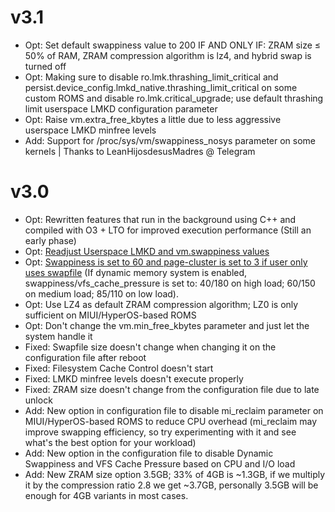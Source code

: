 # v3.1
* Opt: Set default swappiness value to 200 IF AND ONLY IF: ZRAM size ≤ 50% of RAM, ZRAM compression algorithm is lz4, and hybrid swap is turned off
* Opt: Making sure to disable ro.lmk.thrashing_limit_critical and persist.device_config.lmkd_native.thrashing_limit_critical on some custom ROMS and disable ro.lmk.critical_upgrade; use default thrashing limit userspace LMKD configuration parameter
* Opt: Raise vm.extra_free_kbytes a little due to less aggressive userspace LMKD minfree levels
* Add: Support for /proc/sys/vm/swappiness_nosys parameter on some kernels | Thanks to LeanHijosdesusMadres @ Telegram


# v3.0
* Opt: Rewritten features that run in the background using C++ and compiled with O3 + LTO for improved execution performance (Still an early phase)
* Opt: [Readjust Userspace LMKD and vm.swappiness values](https://blog.51cto.com/u_16213570/9370516)
* Opt: [Swappiness is set to 60 and page-cluster is set to 3 if user only uses swapfile](https://www.slideshare.net/slideshow/extreme-linux-performance-monitoring-and-tuning/9822577) (If dynamic memory system is enabled, swappiness/vfs_cache_pressure is set to: 40/180 on high load; 60/150 on medium load; 85/110 on low load).
* Opt: Use LZ4 as default ZRAM compression algorithm; LZ0 is only sufficient on MIUI/HyperOS-based ROMS
* Opt: Don't change the vm.min_free_kbytes parameter and just let the system handle it
* Fixed: Swapfile size doesn't change when changing it on the configuration file after reboot
* Fixed: Filesystem Cache Control doesn't start
* Fixed: LMKD minfree levels doesn't execute properly
* Fixed: ZRAM size doesn't change from the configuration file due to late unlock
* Add: New option in configuration file to disable mi_reclaim parameter on MIUI/HyperOS-based ROMS to reduce CPU overhead (mi_reclaim may improve swapping efficiency, so try experimenting with it and see what's the best option for your workload)
* Add: New option in the configuration file to disable Dynamic Swappiness and VFS Cache Pressure based on CPU and I/O load
* Add: New ZRAM size option 3.5GB; 33% of 4GB is ~1.3GB, if we multiply it by the compression ratio 2.8 we get ~3.7GB, personally 3.5GB will be enough for 4GB variants in most cases.
